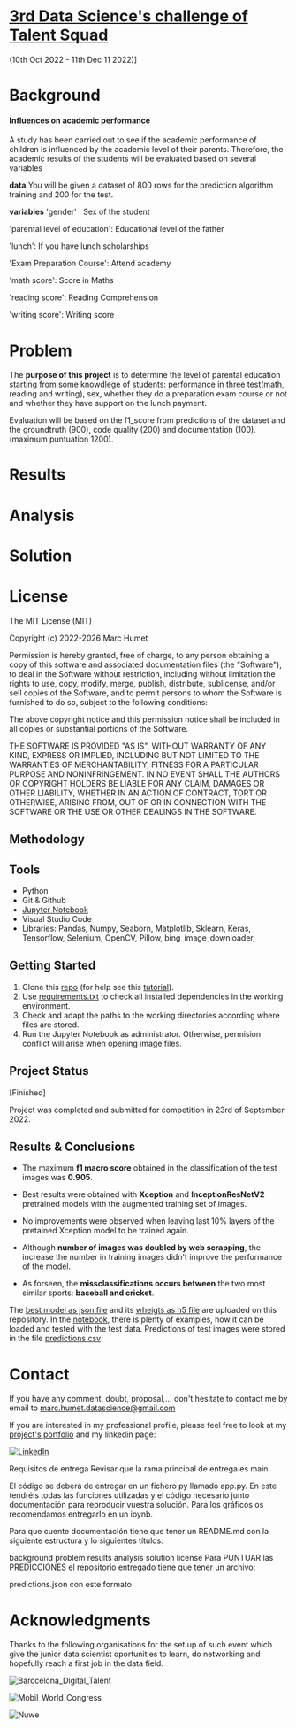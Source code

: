 # [3rd Data Science's challenge of Talent Squad ](https://nuwe.io/dev/challenges/talent-squad-data-science-iii)
(10th Oct 2022 - 11th Dec 11 2022)]

# Background

#### Influences on academic performance

A study has been carried out to see if the academic performance of children is influenced by the academic level of their parents. Therefore, the academic results of the students will be evaluated based on several variables

**data**
You will be given a dataset of 800 rows for the prediction algorithm training and 200 for the test.

**variables**
'gender' : Sex of the student

'parental level of education': Educational level of the father

'lunch': If you have lunch scholarships

'Exam Preparation Course': Attend academy

'math score': Score in Maths

'reading score': Reading Comprehension

'writing score': Writing score

# Problem

The **purpose of this project** is to determine the level of parental education starting from some knowdlege of students: performance in three test(math, reading and writing), sex, whether they do a preparation exam course or not and whether they have support on the lunch payment.

Evaluation will be based on the f1_score from predictions of the dataset and the groundtruth (900), code quality (200) and documentation (100). (maximum puntuation 1200).

# Results

# Analysis

# Solution

# License

The MIT License (MIT)

Copyright (c) 2022-2026 Marc Humet

Permission is hereby granted, free of charge, to any person obtaining a copy
of this software and associated documentation files (the "Software"), to deal
in the Software without restriction, including without limitation the rights
to use, copy, modify, merge, publish, distribute, sublicense, and/or sell
copies of the Software, and to permit persons to whom the Software is
furnished to do so, subject to the following conditions:

The above copyright notice and this permission notice shall be included in all
copies or substantial portions of the Software.

THE SOFTWARE IS PROVIDED "AS IS", WITHOUT WARRANTY OF ANY KIND, EXPRESS OR
IMPLIED, INCLUDING BUT NOT LIMITED TO THE WARRANTIES OF MERCHANTABILITY,
FITNESS FOR A PARTICULAR PURPOSE AND NONINFRINGEMENT. IN NO EVENT SHALL THE
AUTHORS OR COPYRIGHT HOLDERS BE LIABLE FOR ANY CLAIM, DAMAGES OR OTHER
LIABILITY, WHETHER IN AN ACTION OF CONTRACT, TORT OR OTHERWISE, ARISING FROM,
OUT OF OR IN CONNECTION WITH THE SOFTWARE OR THE USE OR OTHER DEALINGS IN THE
SOFTWARE.



## Methodology



## Tools

* Python
* Git & Github
* [Jupyter Notebook](https://github.com/MarkusHumetus/Image_sports_classification/blob/main/main_Notebook.ipynb)
* Visual Studio Code
* Libraries: Pandas, Numpy, Seaborn, Matplotlib, Sklearn, Keras, Tensorflow, Selenium, OpenCV, Pillow, bing_image_downloader, 

## Getting Started

1. Clone this [repo](https://github.com/MarkusHumetus/Image_sports_classification) (for help see this [tutorial](https://help.github.com/articles/cloning-a-repository/)).
2. Use [requirements.txt](https://github.com/MarkusHumetus/Image_sports_classification/blob/main/requirements.txt) to check all installed dependencies in the working environment. 
3. Check and adapt the paths to the working directories according where files are stored.
4. Run the Jupyter Notebook as administrator. Otherwise, permision conflict will arise when opening image files.

## Project Status

[Finished]

Project was completed and submitted for competition in 23rd of September 2022.

## Results & Conclusions

* The maximum __f1 macro score__ obtained in the classification of the test images was __0.905__. 

* Best results were obtained with __Xception__ and __InceptionResNetV2__ pretrained models with the augmented training set of images.

* No improvements were observed when leaving last 10% layers of the pretained Xception model to be trained again.

* Although __number of images was doubled by web scrapping__, the increase the number in training images didn't improve the performance of the model. 

* As forseen, the __missclassifications occurs between__ the two most similar sports: __baseball and cricket__. 


The [best model as json file](https://github.com/MarkusHumetus/Image_sports_classification/blob/main/Im%C3%A1genes-data-science-ii/output/Xception_pretrained_aug.json) and its [wheigts as h5 file](https://github.com/MarkusHumetus/Image_sports_classification/blob/main/Im%C3%A1genes-data-science-ii/output/Xception_pretrained_aug.h5)  are uploaded on this repository. In the [notebook](https://github.com/MarkusHumetus/Image_sports_classification/blob/main/main_Notebook.ipynb), there is plenty of examples, how it can be loaded and tested with the test data.
Predictions of test images were stored in the file [predictions.csv](https://github.com/MarkusHumetus/Image_sports_classification/blob/main/predictions.csv)

# Contact

If you have any comment, doubt, proposal,... don't hesitate to contact me by email to marc.humet.datascience@gmail.com

If you are interested in my professional profile, please feel free to look at my [project's portfolio](https://github.com/MarkusHumetus) and my linkedin page:

[![LinkedIn][linkedin-shield]][linkedin-url]


[linkedin-url]: https://www.linkedin.com/in/marchumetmontada/

[linkedin-shield]: https://img.shields.io/badge/-LinkedIn-black.svg?style=for-the-badge&logo=linkedin&colorB=555

Requisitos de entrega
Revisar que la rama principal de entrega es main.

El código se deberá de entregar en un fichero py llamado app.py. En este tendréis todas las funciones utilizadas y el código necesario junto documentación para reproducir vuestra solución. Para los gráficos os recomendamos entregarlo en un ipynb.

Para que cuente documentación tiene que tener un README.md con la siguiente estructura y lo siguientes títulos:

background
problem
results
analysis
solution
license
Para PUNTUAR las PREDICCIONES el repositorio entregado tiene que tener un archivo:

predictions.json con este formato


# Acknowledgments

Thanks to the following organisations for the set up of such event which give the junior data scientist oportunities to learn, do networking and hopefully reach a first job in the data field.

![Barccelona_Digital_Talent](https://barcelonadigitaltalent.com/app/uploads/sites/3/2020/02/BDT-1.1-POSITIU_2-01.jpg)

![Mobil_World_Congress](https://challenges-asset-files.s3.us-east-2.amazonaws.com/companies/MWC_card.png)

![Nuwe](https://elreferente.es/wp-content/uploads/2021/12/LOGO_LETTERS_MONO-3.png)